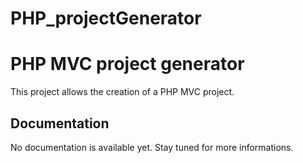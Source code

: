 # PHP_projectGenerator
# PHP MVC project generator

This project allows the creation of a PHP MVC project.

## Documentation
No documentation is available yet.
Stay tuned for more informations.
